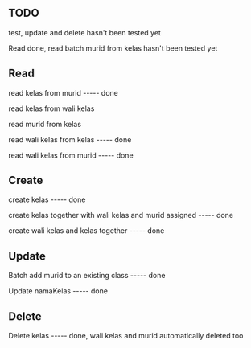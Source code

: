 ## TODO

test, update and delete hasn't been tested yet

Read done, read batch murid from kelas hasn't been tested yet

## Read

read kelas from murid ----- done

read kelas from wali kelas

read murid from kelas

read wali kelas from kelas ----- done

read wali kelas from murid ----- done


## Create
create kelas ----- done

create kelas together with wali kelas and murid assigned ----- done

create wali kelas and kelas together ----- done


## Update


Batch add murid to an existing class ----- done

Update namaKelas ----- done

## Delete

Delete kelas ----- done, wali kelas and murid automatically deleted too